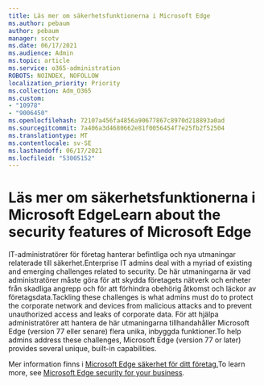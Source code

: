 ```yaml
---
title: Läs mer om säkerhetsfunktionerna i Microsoft Edge
ms.author: pebaum
author: pebaum
manager: scotv
ms.date: 06/17/2021
ms.audience: Admin
ms.topic: article
ms.service: o365-administration
ROBOTS: NOINDEX, NOFOLLOW
localization_priority: Priority
ms.collection: Adm_O365
ms.custom:
- "10978"
- "9006450"
ms.openlocfilehash: 72107a456fa4856a90677867c8970d218893a0ad
ms.sourcegitcommit: 7a406a3d4680662e81f0056454f7e25fb2f52504
ms.translationtype: MT
ms.contentlocale: sv-SE
ms.lasthandoff: 06/17/2021
ms.locfileid: "53005152"
---
```

# <a name="learn-about-the-security-features-of-microsoft-edge"></a><span data-ttu-id="e21aa-102">Läs mer om säkerhetsfunktionerna i Microsoft Edge</span><span class="sxs-lookup"><span data-stu-id="e21aa-102">Learn about the security features of Microsoft Edge</span></span>

<span data-ttu-id="e21aa-103">IT-administratörer för företag hanterar befintliga och nya utmaningar relaterade till säkerhet.</span><span class="sxs-lookup"><span data-stu-id="e21aa-103">Enterprise IT admins deal with a myriad of existing and emerging challenges related to security.</span></span> <span data-ttu-id="e21aa-104">De här utmaningarna är vad administratörer måste göra för att skydda företagets nätverk och enheter från skadliga angrepp och för att förhindra obehörig åtkomst och läckor av företagsdata.</span><span class="sxs-lookup"><span data-stu-id="e21aa-104">Tackling these challenges is what admins must do to protect the corporate network and devices from malicious attacks and to prevent unauthorized access and leaks of corporate data.</span></span> <span data-ttu-id="e21aa-105">För att hjälpa administratörer att hantera de här utmaningarna tillhandahåller Microsoft Edge (version 77 eller senare) flera unika, inbyggda funktioner.</span><span class="sxs-lookup"><span data-stu-id="e21aa-105">To help admins address these challenges, Microsoft Edge (version 77 or later) provides several unique, built-in capabilities.</span></span> 

<span data-ttu-id="e21aa-106">Mer information finns i [Microsoft Edge säkerhet för ditt företag.](/DeployEdge/ms-edge-security-for-business)</span><span class="sxs-lookup"><span data-stu-id="e21aa-106">To learn more, see [Microsoft Edge security for your business](/DeployEdge/ms-edge-security-for-business).</span></span>